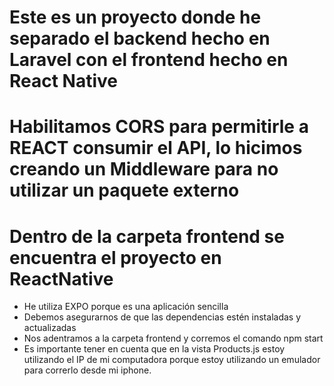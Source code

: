 # Este es un proyecto donde he separado el backend hecho en Laravel con el frontend hecho en React Native

# Habilitamos CORS para permitirle a REACT consumir el API, lo hicimos creando un Middleware para no utilizar un paquete externo

# Dentro de la carpeta frontend se encuentra el proyecto en ReactNative
- He utiliza EXPO porque es una aplicación sencilla
- Debemos asegurarnos de que las dependencias estén instaladas y actualizadas
- Nos adentramos a la carpeta frontend y corremos el comando npm start
- Es importante tener en cuenta que en la vista Products.js estoy utilizando el IP de mi computadora porque estoy utilizando un emulador para correrlo desde mi iphone.
